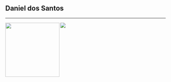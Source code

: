 ## Daniel dos Santos
<!-- [![trophy](https://github-profile-trophy.vercel.app/?username=daniel-est&row=1&theme=alduin)](https://github.com/ryo-ma/github-profile-trophy)   -->

---

<div>
  <img height="170" align="left" src="https://github-readme-stats.vercel.app/api?username=daniel-est&count_private=true&include_all_commits=true&show_icons=true&theme=radical" />
  <img src="https://github-readme-stats.vercel.app/api/top-langs/?username=daniel-est&theme=radical" />
</div>
